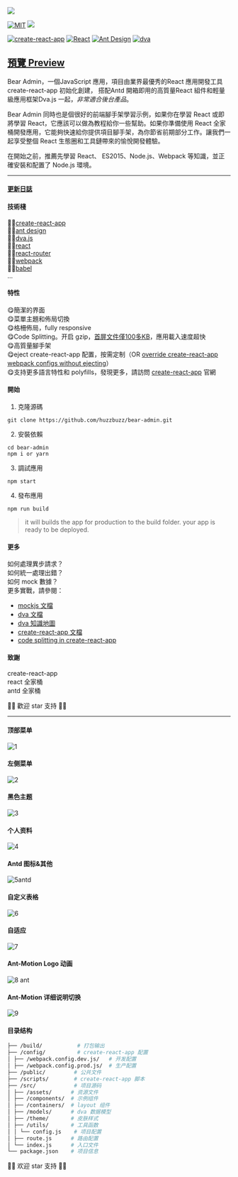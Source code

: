 ![](https://github.com/huzzbuzz/bear-admin/blob/master/screenshot/logo-bear-black.jpg)                   

[![MIT](https://img.shields.io/dub/l/vibe-d.svg?style=flat-square)](http://opensource.org/licenses/MIT)
![](https://img.shields.io/badge/language-javascript-orange.svg)
<!--[![](https://travis-ci.org/huzzbuzz/bear-admin.svg?branch=master)](https://travis-ci.org/huzzbuzz/bear-admin)-->        

[![create-react-app](https://img.shields.io/badge/create--react--app-%5E1.0.13-3b5998.svg)](https://github.com/facebookincubator/create-react-app)
[![React](https://img.shields.io/badge/react-%5E16.2.0-brightgreen.svg?style=flat-square)](https://github.com/facebook/react)
[![Ant Design](https://img.shields.io/badge/ant--design-%5E3.0.0-brightgreen.svg?style=flat-square)](https://github.com/ant-design/ant-design)
[![dva](https://img.shields.io/badge/dva-%5E2.1.0-brightgreen.svg)](https://github.com/dvajs/dva)             


## [預覽 Preview](http://d5pp9t.coding-pages.com/)

Bear Admin，一個JavaScript 應用，項目由業界最優秀的React 應用開發工具create-react-app 初始化創建， 搭配Antd 開箱即用的高質量React 組件和輕量級應用框架Dva.js 一起，*非常適合後台產品*。

Bear Admin 同時也是個很好的前端腳手架學習示例，如果你在學習 React 或即將學習 React，它應該可以做為教程給你一些幫助。如果你準備使用 React 全家桶開發應用，它能夠快速給你提供項目腳手架，為你節省前期部分工作。讓我們一起享受整個 React 生態圈和工具鏈帶來的愉悅開發體驗。

在開始之前，推薦先學習 React、 ES2015、Node.js、Webpack 等知識，並正確安裝和配置了 Node.js 環境。

<hr />

#### [更新日誌](./CHANGELOG.md)      

#### 技術棧            
 👍🏻[create-react-app](https://github.com/facebookincubator/create-react-app)         
 👍🏻[ant design](https://ant.design/index-cn)       
 👍🏻[dva.js](https://github.com/dvajs/dva)     
 👍🏻[react](https://facebook.github.io/react/)     
 👍🏻[react-router](https://github.com/ReactTraining/react-router)      
 👍🏻[webpack](https://webpack.js.org/concepts/)      
 👍🏻[babel](https://babeljs.io/)     
...       

#### 特性       
 :yum:簡潔的界面       
 :yum:菜單主題和佈局切換       
 :yum:格柵佈局，fully responsive       
 :yum:Code Splitting。开启 gzip，[首屏文件僅100多KB](https://github.com/huzzbuzz/bear-admin/blob/master/screenshot/filesize.png)，應用載入速度超快                
 :yum:高質量腳手架                 
 :yum:eject create-react-app 配置，按需定制（OR [override create-react-app webpack configs without ejecting](https://github.com/timarney/react-app-rewired)）                     
 :yum:支持更多語言特性和 polyfills，發現更多，請訪問 [create-react-app](https://github.com/facebookincubator/create-react-app) 官網

#### 開始
1. 克隆源碼       
```
git clone https://github.com/huzzbuzz/bear-admin.git
```

2. 安裝依賴         
```
cd bear-admin 
npm i or yarn
```

3. 調試應用         
```
npm start
```

4. 發布應用         
```
npm run build
```
> it will builds the app for production to the build folder. your app is ready to be deployed.        


#### 更多       

如何處理異步請求？       
如何統一處理出錯？            
如何 mock 數據？       
更多實戰，請參閱：
   - [mockjs 文檔](https://github.com/nuysoft/Mock/wiki)      
   - [dva 文檔](https://github.com/dvajs/dva)     
   - [dva 知識地圖](https://github.com/dvajs/dva-knowledgemap)
   - [create-react-app 文檔](https://github.com/facebookincubator/create-react-app/blob/master/packages/react-scripts/template/README.md)   
   - [code splitting in create-react-app](http://serverless-stack.com/chapters/code-splitting-in-create-react-app.html)

#### 致謝     
create-react-app      
react 全家桶     
antd 全家桶       

:heartbeat::heartbeat: 歡迎 star 支持 :heartbeat::heartbeat: 

<hr />     

#### 顶部菜单
![1](https://user-images.githubusercontent.com/16314691/29705003-bbcbd414-89ae-11e7-82df-1acd2a998324.jpg)
#### 左侧菜单
![2](https://user-images.githubusercontent.com/16314691/29705022-d5cb4d36-89ae-11e7-8ded-73f116e49e28.jpg)
#### 黑色主题
![3](https://user-images.githubusercontent.com/16314691/29705023-d5cbeb7e-89ae-11e7-8d38-ef003c73a6fc.jpg)
#### 个人资料
![4](https://user-images.githubusercontent.com/16314691/29705026-d5d1456a-89ae-11e7-9e1f-aad58ef1501e.jpg)
#### Antd 图标&其他
![5antd](https://user-images.githubusercontent.com/16314691/29705024-d5cdc7fa-89ae-11e7-9068-eb6f7e7ee656.jpg)
#### 自定义表格
![6](https://user-images.githubusercontent.com/16314691/29705025-d5cf6628-89ae-11e7-9548-67d076734642.jpg)
#### 自适应
![7](https://user-images.githubusercontent.com/16314691/29705027-d5deae62-89ae-11e7-82a2-e7dbd702d67d.jpg)
#### Ant-Motion Logo 动画
![8 ant](https://user-images.githubusercontent.com/16314691/29705202-9483fb74-89af-11e7-903a-f4b45b51f766.jpg)
#### Ant-Motion 详细说明切换
![9](https://user-images.githubusercontent.com/16314691/29705203-9494e63c-89af-11e7-9146-07a152e3c972.jpg)        


#### 目录结构

```bash
├── /build/           # 打包输出
├── /config/          # create-react-app 配置
│ ├── /webpack.config.dev.js/   # 开发配置
│ ├── /webpack.config.prod.js/  # 生产配置
├── /public/         # 公共文件
├── /scripts/        # create-react-app 脚本
├── /src/            # 项目源码
│ ├── /assets/      # 资源文件
│ ├── /components/  # 示例组件
│ ├── /containers/  # layout 组件
│ ├── /models/      # dva 数据模型
│ ├── /theme/       # 皮肤样式
│ ├── /utils/       # 工具函数
│ │ └── config.js    # 项目配置
│ ├── route.js      # 路由配置
│ └── index.js      # 入口文件
└── package.json    # 项目信息
```

:heartbeat::heartbeat: 欢迎 star 支持 :heartbeat::heartbeat: 

